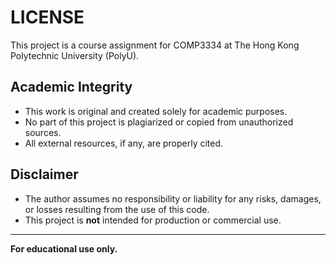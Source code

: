 # LICENSE

This project is a course assignment for COMP3334 at The Hong Kong Polytechnic University (PolyU).

## Academic Integrity

- This work is original and created solely for academic purposes.
- No part of this project is plagiarized or copied from unauthorized sources.
- All external resources, if any, are properly cited.

## Disclaimer

- The author assumes no responsibility or liability for any risks, damages, or losses resulting from the use of this code.
- This project is **not** intended for production or commercial use.

---
**For educational use only.**